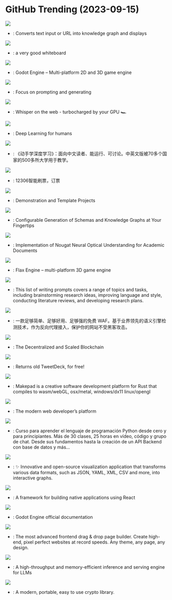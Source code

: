 # GitHub Trending (2023-09-15)

![](https://img.shields.io/badge/Python-New%20143-green?style=flat-square&logo=appveyor)
- [](https://github.comundefined): Converts text input or URL into knowledge graph and displays

![](https://img.shields.io/badge/TypeScript-New%20654-green?style=flat-square&logo=appveyor)
- [](https://github.comundefined): a very good whiteboard

![](https://img.shields.io/badge/C%2B%2B-New%202-green?style=flat-square&logo=appveyor)
- [](https://github.comundefined): Godot Engine – Multi-platform 2D and 3D game engine

![](https://img.shields.io/badge/Python-New%20243-green?style=flat-square&logo=appveyor)
- [](https://github.comundefined): Focus on prompting and generating

![](https://img.shields.io/badge/TypeScript-New%20212-green?style=flat-square&logo=appveyor)
- [](https://github.comundefined): Whisper on the web - turbocharged by your GPU 🏎️

![](https://img.shields.io/badge/Python-New%2010-green?style=flat-square&logo=appveyor)
- [](https://github.comundefined): Deep Learning for humans

![](https://img.shields.io/badge/Python-New%20281-green?style=flat-square&logo=appveyor)
- [](https://github.comundefined): 《动手学深度学习》：面向中文读者、能运行、可讨论。中英文版被70多个国家的500多所大学用于教学。

![](https://img.shields.io/badge/Python-New%2083-green?style=flat-square&logo=appveyor)
- [](https://github.comundefined): 12306智能刷票，订票

![](https://img.shields.io/badge/GDScript-New%2028-green?style=flat-square&logo=appveyor)
- [](https://github.comundefined): Demonstration and Template Projects

![](https://img.shields.io/badge/Python-New%2088-green?style=flat-square&logo=appveyor)
- [](https://github.comundefined): Configurable Generation of Schemas and Knowledge Graphs at Your Fingertips

![](https://img.shields.io/badge/Python-New%20527-green?style=flat-square&logo=appveyor)
- [](https://github.comundefined): Implementation of Nougat Neural Optical Understanding for Academic Documents

![](https://img.shields.io/badge/C%2B%2B-New%2048-green?style=flat-square&logo=appveyor)
- [](https://github.comundefined): Flax Engine – multi-platform 3D game engine

![](https://img.shields.io/badge/none-New%2048-green?style=flat-square&logo=appveyor)
- [](https://github.comundefined): This list of writing prompts covers a range of topics and tasks, including brainstorming research ideas, improving language and style, conducting literature reviews, and developing research plans.

![](https://img.shields.io/badge/C%2B%2B-New%2060-green?style=flat-square&logo=appveyor)
- [](https://github.comundefined): 一款足够简单、足够好用、足够强的免费 WAF。基于业界领先的语义引擎检测技术，作为反向代理接入，保护你的网站不受黑客攻击。

![](https://img.shields.io/badge/Rust-New%20210-green?style=flat-square&logo=appveyor)
- [](https://github.comundefined): The Decentralized and Scaled Blockchain

![](https://img.shields.io/badge/JavaScript-New%2012-green?style=flat-square&logo=appveyor)
- [](https://github.comundefined): Returns old TweetDeck, for free!

![](https://img.shields.io/badge/Rust-New%2040-green?style=flat-square&logo=appveyor)
- [](https://github.comundefined): Makepad is a creative software development platform for Rust that compiles to wasm/webGL, osx/metal, windows/dx11 linux/opengl

![](https://img.shields.io/badge/TypeScript-New%2043-green?style=flat-square&logo=appveyor)
- [](https://github.comundefined): The modern web developer’s platform

![](https://img.shields.io/badge/Python-New%2047-green?style=flat-square&logo=appveyor)
- [](https://github.comundefined): Curso para aprender el lenguaje de programación Python desde cero y para principiantes. Más de 30 clases, 25 horas en vídeo, código y grupo de chat. Desde sus fundamentos hasta la creación de un API Backend con base de datos y más...

![](https://img.shields.io/badge/TypeScript-New%2068-green?style=flat-square&logo=appveyor)
- [](https://github.comundefined): ✨ Innovative and open-source visualization application that transforms various data formats, such as JSON, YAML, XML, CSV and more, into interactive graphs.

![](https://img.shields.io/badge/Java-New%20107-green?style=flat-square&logo=appveyor)
- [](https://github.comundefined): A framework for building native applications using React

![](https://img.shields.io/badge/reStructuredText-New%2031-green?style=flat-square&logo=appveyor)
- [](https://github.comundefined): Godot Engine official documentation

![](https://img.shields.io/badge/JavaScript-New%206-green?style=flat-square&logo=appveyor)
- [](https://github.comundefined): The most advanced frontend drag & drop page builder. Create high-end, pixel perfect websites at record speeds. Any theme, any page, any design.

![](https://img.shields.io/badge/Python-New%2076-green?style=flat-square&logo=appveyor)
- [](https://github.comundefined): A high-throughput and memory-efficient inference and serving engine for LLMs

![](https://img.shields.io/badge/C-New%20168-green?style=flat-square&logo=appveyor)
- [](https://github.comundefined): A modern, portable, easy to use crypto library.

